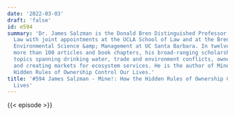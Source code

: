 ```yaml
---
date: '2022-03-03'
draft: 'false'
id: e594
summary: 'Dr. James Salzman is the Donald Bren Distinguished Professor of Environmental
  Law with joint appointments at the UCLA School of Law and at the Bren School of
  Environmental Science &amp; Management at UC Santa Barbara. In twelve books and
  more than 100 articles and book chapters, his broad-ranging scholarship has addressed
  topics spanning drinking water, trade and environment conflicts, ownership engineering,
  and creating markets for ecosystem services. He is the author of Mine!: How the
  Hidden Rules of Ownership Control Our Lives.'
title: '#594 James Salzman - Mine!: How the Hidden Rules of Ownership Control Our
  Lives'
---
```

{{< episode >}}
